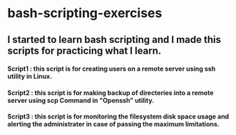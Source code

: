 # bash-scripting-exercises
## I started to learn bash scripting and I made this scripts for practicing what I learn.

#### Script1 : this script is for creating users on a remote server using ssh utility in Linux.
#### Script2 : this script is for making backup of directeries into a remote server using scp Command in "Openssh" utility.
#### Script3 : this script is for monitoring the filesystem disk space usage and alerting the administrater in case of passing the maximum limitations.

